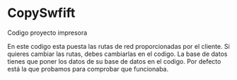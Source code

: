 # CopySwfift
Codigo proyecto impresora

En este codigo esta puesta las rutas de red proporcionadas por el cliente. Si quieres cambiar las rutas, debes cambiarlas en el codigo.
La base de datos tienes que poner los datos de su base de datos en el codigo. Por defecto está la que probamos para comprobar que funcionaba.
